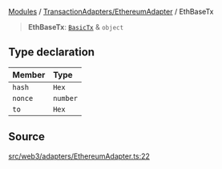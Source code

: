 [Modules](../../../README.md) / [TransactionAdapters/EthereumAdapter](../README.md) / EthBaseTx

> **EthBaseTx**: [`BasicTx`](../../types/type-aliases/BasicTx.md) & `object`

## Type declaration

| Member | Type |
| :------ | :------ |
| `hash` | `Hex` |
| `nonce` | `number` |
| `to` | `Hex` |

## Source

[src/web3/adapters/EthereumAdapter.ts:22](https://github.com/bgd-labs/fe-shared/blob/a524aad33ec5fce600306d3c3d02439e9803dea0/src/web3/adapters/EthereumAdapter.ts#L22)
